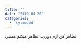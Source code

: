 ```yaml
---
title: ""
date: "2019-04-26"
categories: 
  - "tytomood"
---
```


تظاهر کن ازم دوری.. تظاهر میکنم هستی
